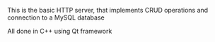 This is the basic HTTP server, that implements CRUD operations and connection to a MySQL database

All done in C++ using Qt framework